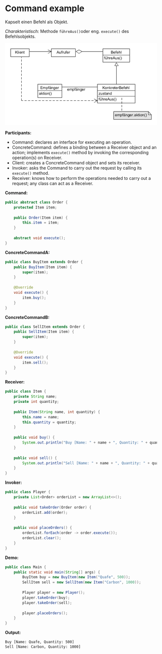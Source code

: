 # Command example

Kapselt einen Befehl als Objekt.

_Charakteristisch_: Methode `führeAus()`oder eng. `execute()` des Befehlsobjekts.

![command](../class-diagrams/command.png)

**Participants:**

* Command: declares an interface for executing an operation.
* ConcreteCommand: defines a binding between a Receiver object and an action; implements `execute()` method by invoking the corresponding operation(s) on Receiver.
* Client: creates a ConcreteCommand object and sets its receiver.
* Invoker: asks the Command to carry out the request by calling its `execute()` method.
* Receiver: knows how to perform the operations needed to carry out a request; any class can act as a Receiver.

**Command:**

  ```java
  public abstract class Order {
      protected Item item;

      public Order(Item item) {
          this.item = item;
      }

      abstract void execute();
  }
  ```

**ConcreteCommandA:**

  ```java
  public class BuyItem extends Order {
      public BuyItem(Item item) {
          super(item);
      }

      @Override
      void execute() {
          item.buy();
      }
  }
  ```

**ConcreteCommandB:**

  ```java
  public class SellItem extends Order {
      public SellItem(Item item) {
          super(item);
      }

      @Override
      void execute() {
          item.sell();
      }
  }
  ```

**Receiver:**

  ```java
  public class Item {
      private String name;
      private int quantity;

      public Item(String name, int quantity) {
          this.name = name;
          this.quantity = quantity;
      }

      public void buy() {
          System.out.println("Buy [Name: " + name + ", Quantity: " + quantity + "]");
      }

      public void sell() {
          System.out.println("Sell [Name: " + name + ", Quantity: " + quantity + "]");
      }
  }
  ```

**Invoker:**

  ```java
  public class Player {
      private List<Order> orderList = new ArrayList<>();

      public void takeOrder(Order order) {
          orderList.add(order);
      }

      public void placeOrders() {
          orderList.forEach(order -> order.execute());
          orderList.clear();
      }
  }
  ```

**Demo:**

  ```java
  public class Main {
      public static void main(String[] args) {
          BuyItem buy = new BuyItem(new Item("Quafe", 500));
          SellItem sell = new SellItem(new Item("Carbon", 1000));

          Player player = new Player();
          player.takeOrder(buy);
          player.takeOrder(sell);

          player.placeOrders();
      }
  }
  ```

**Output:**

  ```
  Buy [Name: Quafe, Quantity: 500]
  Sell [Name: Carbon, Quantity: 1000]
  ```
